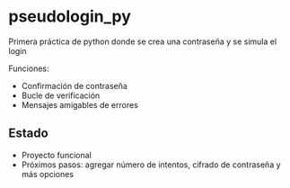 # pseudologin_py
Primera práctica de python donde se crea una contraseña y se simula el login

Funciones:
- Confirmación de contraseña
- Bucle de verificación
- Mensajes amigables de errores

## Estado
- Proyecto funcional  
- Próximos pasos: agregar número de intentos, cifrado de contraseña y más opciones
